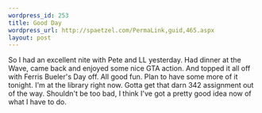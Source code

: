 ```yaml
--- 
wordpress_id: 253
title: Good Day
wordpress_url: http://spaetzel.com/PermaLink,guid,465.aspx
layout: post
---
```

So I had an excellent nite with Pete and LL yesterday. Had dinner at the Wave, came back and enjoyed some nice GTA action. And topped it all off with Ferris Bueler's Day off. All good fun. Plan to have some more of it tonight.
        I'm at the library right now. Gotta get that darn 342 assignment out of the way.
        Shouldn't be too bad, I think I've got a pretty good idea now of what I have to do.<img width="0" height="0" src="http://spaetzel.com/aggbug.ashx?id=465" />
